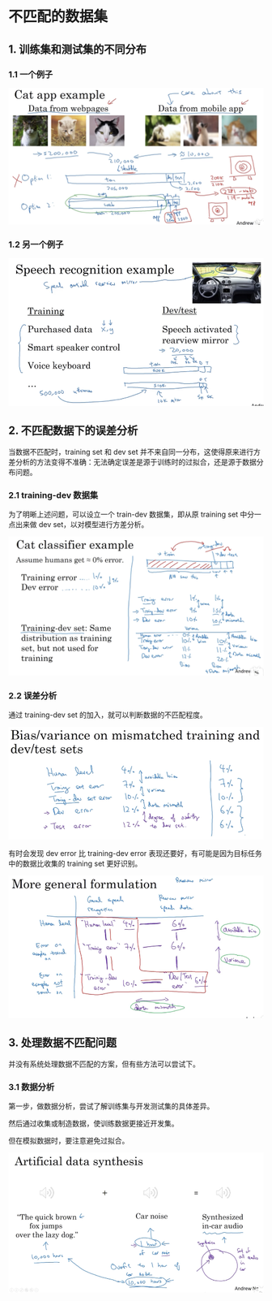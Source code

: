 # 不匹配的数据集

## 1. 训练集和测试集的不同分布

### 1.1 一个例子

![](./imgs/训练集与测试集分布不同的例子1.png)

### 1.2 另一个例子

![](./imgs/训练集与测试集分布不同的例子2.png)

## 2. 不匹配数据下的误差分析

当数据不匹配时，training set 和 dev set 并不来自同一分布，这使得原来进行方差分析的方法变得不准确：无法确定误差是源于训练时的过拟合，还是源于数据分布问题。

### 2.1 training-dev 数据集

为了明晰上述问题，可以设立一个 train-dev 数据集，即从原 training set 中分一点出来做 dev set，以对模型进行方差分析。

![](./imgs/training-dev数据集.png)

### 2.2 误差分析

通过 training-dev set 的加入，就可以判断数据的不匹配程度。

![](./imgs/不匹配数据下的误差分析.png)

有时会发现 dev error 比 training-dev error 表现还要好，有可能是因为目标任务中的数据比收集的 training set 更好识别。

![](./imgs/不匹配数据下的误差分析2.png)

## 3. 处理数据不匹配问题

并没有系统处理数据不匹配的方案，但有些方法可以尝试下。

### 3.1 数据分析

第一步，做数据分析，尝试了解训练集与开发测试集的具体差异。

然后通过收集或制造数据，使训练数据更接近开发集。

但在模拟数据时，要注意避免过拟合。

![](./imgs/合成数据与过拟合问题.png)
